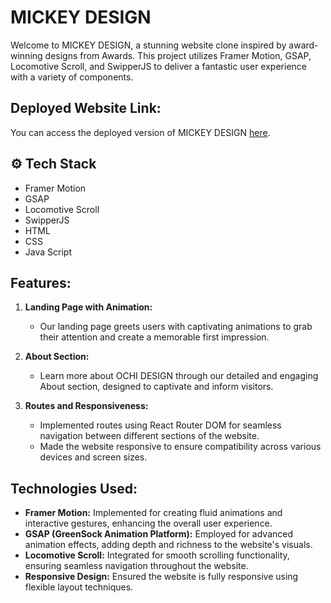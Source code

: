 # MICKEY DESIGN 

Welcome to MICKEY DESIGN, a stunning website clone inspired by award-winning designs from Awards. This project utilizes Framer Motion, GSAP, Locomotive Scroll, and SwipperJS to deliver a fantastic user experience with a variety of components.

## Deployed Website Link:
You can access the deployed version of MICKEY DESIGN [here](https://revakaushal.github.io/MickeyWeb/).

## <a name="tech-stack">⚙️ Tech Stack</a>

- Framer Motion
- GSAP
- Locomotive Scroll
- SwipperJS
- HTML
- CSS
- Java Script

## Features:

1. **Landing Page with Animation:**
   - Our landing page greets users with captivating animations to grab their attention and create a memorable first impression.

2. **About Section:**
   - Learn more about OCHI DESIGN through our detailed and engaging About section, designed to captivate and inform visitors.

3. **Routes and Responsiveness:**
   - Implemented routes using React Router DOM for seamless navigation between different sections of the website.
   - Made the website responsive to ensure compatibility across various devices and screen sizes.

## Technologies Used:

- **Framer Motion:** Implemented for creating fluid animations and interactive gestures, enhancing the overall user experience.
- **GSAP (GreenSock Animation Platform):** Employed for advanced animation effects, adding depth and richness to the website's visuals.
- **Locomotive Scroll:** Integrated for smooth scrolling functionality, ensuring seamless navigation throughout the website.
- **Responsive Design:** Ensured the website is fully responsive using  flexible layout techniques.






